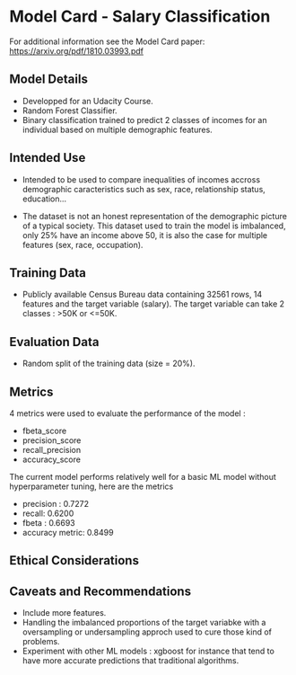# Model Card - Salary Classification

For additional information see the Model Card paper: https://arxiv.org/pdf/1810.03993.pdf

## Model Details
- Developped for an Udacity Course.
- Random Forest Classifier.
- Binary classification trained to predict 2 classes of incomes for an individual based on multiple demographic features.


## Intended Use
- Intended to be used to compare inequalities of incomes accross demographic caracteristics such as sex, race, relationship status, education...

- The dataset is not an honest representation of the demographic picture of a typical society. This dataset used to train the model is imbalanced, only 25% have an income above 50, it is also the case for multiple features (sex, race, occupation).


## Training Data

- Publicly available Census Bureau data containing 32561 rows, 14 features and the target variable (salary). The target variable can take 2 classes : >50K or <=50K.

## Evaluation Data

- Random split of the training data (size = 20%).

## Metrics
4 metrics were used to evaluate the performance of the model :

- fbeta_score
- precision_score
- recall_precision
- accuracy_score

The current model performs relatively well for a basic ML model without hyperparameter tuning, here are the metrics 

- precision : 0.7272
- recall: 0.6200
- fbeta : 0.6693
- accuracy metric: 0.8499

## Ethical Considerations

## Caveats and Recommendations
- Include more features.
- Handling the imbalanced proportions of the target variabke with a oversampling or undersampling approch used to cure those kind of problems.
- Experiment with other ML models : xgboost for instance that tend to have more accurate predictions that traditional algorithms.


